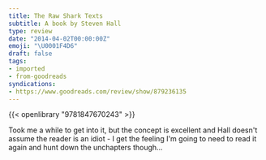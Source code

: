 ```yaml
---
title: The Raw Shark Texts
subtitle: A book by Steven Hall
type: review
date: "2014-04-02T00:00:00Z"
emoji: "\U0001F4D6"
draft: false
tags:
- imported
- from-goodreads
syndications:
- https://www.goodreads.com/review/show/879236135
---
```


{{< openlibrary "9781847670243" >}}

Took me a while to get into it, but the concept is excellent and Hall doesn't assume the reader is an idiot - I get the feeling I'm going to need to read it again and hunt down the unchapters though…

